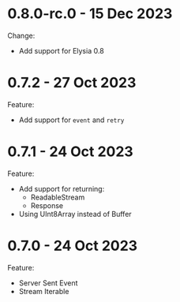 
# 0.8.0-rc.0 - 15 Dec 2023
Change:
- Add support for Elysia 0.8

# 0.7.2 - 27 Oct 2023
Feature:
- Add support for `event` and `retry`

# 0.7.1 - 24 Oct 2023
Feature:
- Add support for returning:
    - ReadableStream
    - Response
- Using UInt8Array instead of Buffer

# 0.7.0 - 24 Oct 2023
Feature:
- Server Sent Event
- Stream Iterable